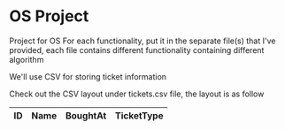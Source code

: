 
# OS Project

Project for OS For each functionality, put it in the separate file(s) that I've provided, each file contains different functionality containing different algorithm

We'll use CSV for storing ticket information

Check out the CSV layout under tickets.csv file, the layout is as follow

| ID | Name | BoughtAt | TicketType |
| -- | ---- | -------- | ---------- |